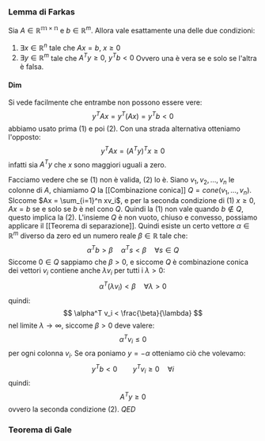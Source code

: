 ### Lemma di Farkas
Sia $A \in \mathbb{R^{m\times n}}$ e $b \in \mathbb{R}^m$. Allora vale esattamente una delle due condizioni: 
1. $\exists x \in \mathbb{R}^n$ tale che $Ax=b$, $x \geq 0$
2. $\exists y \in \mathbb{R}^m$ tale che $A^T y \geq 0$, $y^Tb < 0$
Ovvero una è vera se e solo se l'altra è falsa.
#### Dim
Si vede facilmente che entrambe non possono essere vere:
$$
y^T Ax = y^T (Ax) = y^Tb < 0
$$
abbiamo usato prima (1) e poi (2). Con una strada alternativa otteniamo l'opposto:
$$
y^T Ax = (A^Ty)^Tx \geq 0 
$$
infatti sia $A^Ty$ che $x$ sono maggiori uguali a zero. 

Facciamo vedere che se $(1)$ non è valida, (2) lo è.
Siano $v_1,v_2,\dots,v_n$ le colonne di $A$, chiamiamo $Q$ la [[Combinazione conica]] $Q= cone(v_1,\dots,v_n)$. SIccome $Ax = \sum_{i=1}^n xv_i$, e per la seconda condizione di (1) $x\geq 0$, $Ax=b$ se e solo se $b$ è nel cono $Q$. Quindi la (1) non vale quando $b\notin Q$, questo implica la (2).
L'insieme $Q$ è non vuoto, chiuso e convesso, possiamo applicare il [[Teorema di separazione]]. Quindi esiste un certo vettore $\alpha \in \mathbb{R}^m$ diverso da zero ed un numero reale $\beta \in \mathbb{R}$ tale che:
$$
\alpha^T b > \beta \quad \alpha^Ts < \beta \quad \forall s \in Q
$$
 Siccome $0 \in Q$ sappiamo che $\beta > 0$, e siccome $Q$ è combinazione conica dei vettori $v_i$ contiene anche $\lambda v_i$ per tutti i $\lambda > 0$:
 $$
 \alpha^T(\lambda v_i) < \beta \quad \forall \lambda > 0
 $$
 quindi:
 $$
 \alpha^T v_i < \frac{\beta}{\lambda}
 $$
 nel limite $\lambda \to \infty$, siccome $\beta > 0$ deve valere:
$$
\alpha^T v_i \leq 0 
$$
per ogni colonna $v_i$. Se ora poniamo $y = -\alpha$ otteniamo ciò che volevamo:
$$
y^T b < 0 \qquad y^T v_i \geq 0 \quad \forall i
$$
quindi:
$$
A^Ty \geq 0
$$
ovvero la seconda condizione (2). $QED$

### Teorema di Gale

